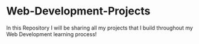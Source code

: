 # Web-Development-Projects
In this Repository I will be sharing all my projects that I build throughout my Web Development learning process! 
